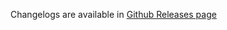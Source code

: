 Changelogs are available in [Github Releases page](https://github.com/securityscorecard/design-system/releases)
